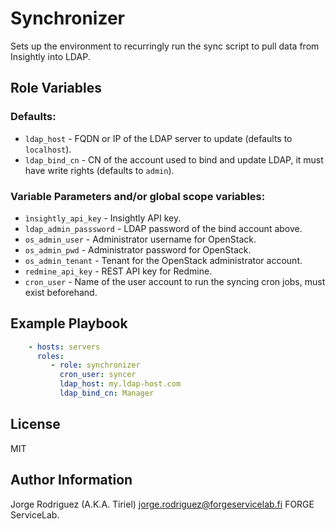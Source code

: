 Synchronizer
============

Sets up the environment to recurringly run the sync script to pull data from Insightly into LDAP.

Role Variables
--------------

### Defaults:
  - `ldap_host` - FQDN or IP of the LDAP server to update (defaults to `localhost`).
  - `ldap_bind_cn` - CN of the account used to bind and update LDAP, it must have write rights (defaults to `admin`).

### Variable Parameters and/or global scope variables:
  - `ìnsightly_api_key` - Insightly API key.
  - `ldap_admin_passsword` - LDAP password of the bind account above.
  - `os_admin_user` - Administrator username for OpenStack.
  - `os_admin_pwd` - Administrator password for OpenStack.
  - `os_admin_tenant` - Tenant for the OpenStack administrator account.
  - `redmine_api_key` - REST API key for Redmine.
  - `cron_user` - Name of the user account to run the syncing cron jobs, must exist beforehand.

Example Playbook
----------------

```YAML
    - hosts: servers
      roles:
         - role: synchronizer
           cron_user: syncer
           ldap_host: my.ldap-host.com
           ldap_bind_cn: Manager
```

License
-------

MIT

Author Information
------------------

Jorge Rodriguez (A.K.A. Tiriel) <jorge.rodriguez@forgeservicelab.fi>
FORGE ServiceLab.
